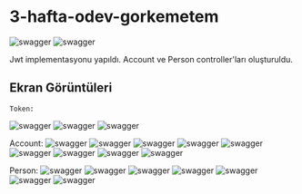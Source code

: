 # 3-hafta-odev-gorkemetem

![swagger](ScreenShots/Homework.PNG)
![swagger](ScreenShots/Homework2.PNG)

Jwt implementasyonu yapıldı. Account ve Person controller'ları oluşturuldu.
## Ekran Görüntüleri
    Token:
![swagger](ScreenShots/TokenRequestBody.PNG)
![swagger](ScreenShots/AccessToken.PNG)
![swagger](ScreenShots/Authorize.PNG)

Account:
![swagger](ScreenShots/AccountGetAll.PNG)
![swagger](ScreenShots/GetUserDetails.PNG)
![swagger](ScreenShots/AccountPost.PNG)
![swagger](ScreenShots/AccountPostResponse.PNG)
![swagger](ScreenShots/AccountDelete.PNG)
![swagger](ScreenShots/ChangePassword.PNG)
![swagger](ScreenShots/ChangePasswordResponse.PNG)
![swagger](ScreenShots/Update.PNG)
![swagger](ScreenShots/Update2.PNG)

Person:
![swagger](ScreenShots/PersonGetAll.PNG)
![swagger](ScreenShots/PersonGetById.PNG)
![swagger](ScreenShots/PersonDelete.PNG)
![swagger](ScreenShots/PersonPost.PNG)
![swagger](ScreenShots/PersonPostResponse.PNG)
![swagger](ScreenShots/PersonUpdate.PNG)
![swagger](ScreenShots/PersonUpdateResponse.PNG)
